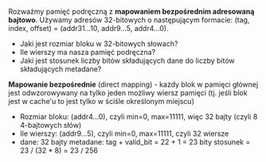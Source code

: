 Rozważmy pamięć podręczną z **mapowaniem bezpośrednim adresowaną bajtowo**. Używamy adresów 32-bitowych o następującym formacie: (tag, index, offset) = (addr31...10, addr9...5, addr4...0).

- Jaki jest rozmiar bloku w 32-bitowych słowach?
- Ile wierszy ma nasza pamięć podręczna?
- Jaki jest stosunek liczby bitów składujących dane do liczby bitów składujących metadane?

**Mapowanie bezpośrednie** (direct mapping) - każdy blok w pamięci głównej jest odwzorowywany na tylko jeden możliwy wiersz pamięci (tj. jeśli blok jest w cache'u to jest tylko w ściśle określonym miejscu)

- Rozmiar bloku: (addr4...0), czyli min=0, max=11111, więc 32 bajty (czyli 8 4-bajtowych słów)
- Ile wierszy: (addr9...5), czyli min=0, max=11111, czyli 32 wiersze
- dane: 32 bajty
  metadane: tag + valid_bit = 22 + 1 = 23 bity
  stosunek = 23 / (32 \* 8) = 23 / 256